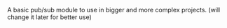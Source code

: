 A basic pub/sub module to use in bigger and more complex projects. (will change it later for better use)

